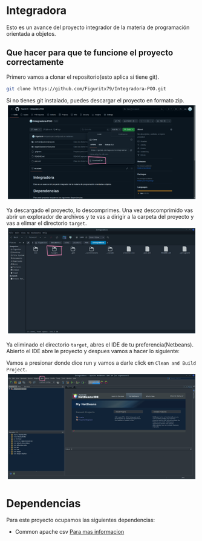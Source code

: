 # Integradora

Esto es un avance del proyecto integrador de la materia de programación orientada a objetos.

## Que hacer para que te funcione el proyecto correctamente

Primero vamos a clonar el repositorio(esto aplica si tiene git).

```bash
git clone https://github.com/Figuritx79/Integradora-POO.git
```

Si no tienes git instalado, puedes descargar el proyecto en formato zip.
<img src="./.screenshots/Dowload.png" width="950px"></img>

Ya descargado el proyecto, lo descomprimes. Una vez descomprimido vas abrir un explorador de archivos y te vas a dirigir a la carpeta del proyecto y vas a elimar el directorio `target`.
<img src="./.screenshots/targetDirectory.png" width="950px"></img>

Ya eliminado el directorio `target`, abres el IDE de tu preferencia(Netbeans). Abierto el IDE abre le proyecto y despues vamos a hacer lo siguiente:

Vamos a presionar donde dice run y vamos a darle click en `Clean and Build Project`.
<img src="./.screenshots/Run.png" width="950px"></img>

# Dependencias

Para este proyecto ocupamos las siguientes dependencias:

- Common apache csv <a href="https://mvnrepository.com/artifact/org.apache.commons/commons-csv"> Para mas informacion</a>
